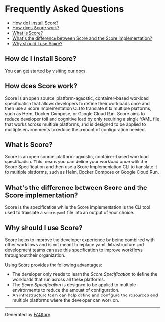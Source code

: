 
# Frequently Asked Questions
- [How do I install Score?](#how-do-i-install-score)
- [How does Score work?](#how-does-score-work)
- [What is Score?](#what-is-score)
- [What's the difference between Score and the Score implementation?](#what's-the-difference-between-score-and-the-score-implementation)
- [Why should I use Score?](#why-should-i-use-score)

<a name="how-do-i-install-score"></a>
## How do I install Score?

You can get started by visiting our [docs](https://docs.score.dev/docs/get-started/install/).

<a name="how-does-score-work"></a>
## How does Score work?

Score is an open source, platform-agnostic, container-based workload specification that allows developers to define their workloads once and then use a Score Implementation CLI to translate it to multiple platforms, such as Helm, Docker Compose, or Google Cloud Run. Score aims to reduce developer toil and cognitive load by only requiring a single YAML file that works across multiple platforms, and is designed to be applied to multiple environments to reduce the amount of configuration needed.

<a name="what-is-score"></a>
## What is Score?

Score is an open source, platform-agnostic, container-based workload specification. This means you can define your workload once with the Score Specification and then use a Score Implementation CLI to translate it to multiple platforms, such as Helm, Docker Compose or Google Cloud Run.

<a name="what's-the-difference-between-score-and-the-score-implementation"></a>
## What's the difference between Score and the Score implementation?

Score is the specification while the Score implementation is the CLI tool used to translate a `score.yaml` file into an output of your choice.

<a name="why-should-i-use-score"></a>
## Why should I use Score?

Score helps to improve the developer experience by being combined with other workflows and is not meant to replace yaml. Infrastructure and development teams can use this specification to improve workflows throughout their organization.

Using Score provides the following advantages:

- The developer only needs to learn the _Score Specification_ to define the workloads that run across all these platforms.
- The _Score Specification_ is designed to be applied to multiple environments to reduce the amount of configuration.
- An infrastructure team can help define and configure the resources and multiple platforms where the developer can work on.

<hr>

Generated by [FAQtory](https://github.com/willmcgugan/faqtory)